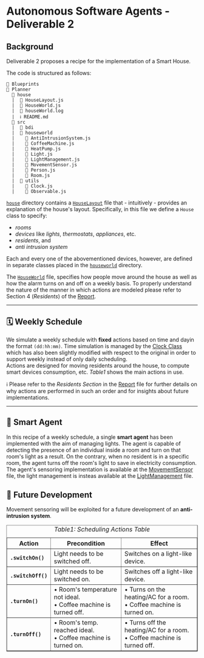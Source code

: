 # Autonomous Software Agents - Deliverable 2

## Background
Deliverable 2 proposes a recipe for the implementation of a Smart House.

The code is structured as follows:
    
    📁 Blueprints
    📂 Planner
      📂 house
      |  📄 HouseLayout.js
      |  📄 HouseWorld.js
      |  📄 houseWorld.log
      |  ℹ️ README.md
      📂 src
      |  📁 bdi
      |  📂 houseworld
      |    📄 AntiIntrusionSystem.js
      |    📄 CoffeeMachine.js
      |    📄 HeatPump.js
      |    📄 Light.js
      |    📄 LightManagement.js
      |    📄 MovementSensor.js
      |    📄 Person.js
      |    📄 Room.js
      |  📁 utils
      |    📄 Clock.js
      |    📄 Observable.js

[`house`](../house/) directory contains a [`HouseLayout`](HouseLayout.js) file that - intuitively - provides an explanation of the house's layout. Specifically, in this file we define a `House` class to specify:
+ *rooms*
+ *devices* like *lights*, *thermostats*, *appliances*, etc.
+ *residents*, and
+ *anti intrusion system*

Each and every one of the abovementioned devices, however, are defined in separate classes placed in the [`houseworld`](../src/houseworld/) directory.

The [`HouseWorld`](HouseWorld.js) file, specifies how people move around the house as well as how the alarm turns on and off on a weekly basis. To properly understand the nature of the manner in which actions are modeled please refer to Section 4 (*Residents*) of the [Report](../../Blueprints/Report1%20ASA.pdf).

---

## 🗓 Weekly Schedule
We simulate a weekly schedule with **fixed** actions based on time and dayin the format `(dd:hh:mm)`. Time simulation is managed by the [Clock Class](../src/utils/Clock.js) which has also been slightly modified with respect to the original in order to support weekly instead of only daily scheduling. \
Actions are designed for moving residents around the house, to compute smart devices consumption, etc. *Table1* shows the main actions in use.

ℹ️ Please refer to the *Residents Section* in the [Report](../../Blueprints/Report1%20ASA.pdf) file for further details on why actions are performed in such an order and for insights about future implementations.

<!-- Actions Table -->
<table border="1" class="dataframe">
  <caption><i>Table1: Scheduling Actions Table</caption>
  <thead>
    <tr style="text-align: center">
      <th>Action</th>
      <th>Precondition</th>
      <th>Effect</th>
    </tr>
  </thead>
  <tbody style="text-align: left";>
    <tr>
      <th><code>.switchOn()</code></th>
      <td>Light needs to be switched off.</td>
      <td>Switches on a light-like device.</td>
    </tr>
    <tr>
      <th><code>.switchOff()</code></th>
      <td>Light needs to be switched on.</td>
      <td>Switches off a light-like device.</td>
    </tr>
    <tr>
      <th><code>.turnOn()</code></th>
      <td>
        • Room's temperature not ideal.<br>
        • Coffee machine is turned off.
      </td>
      <td>
        • Turns on the heating/AC for a room.<br>
        • Coffee machine is turned on.
      </td>
    </tr>
    <tr>
      <th><code>.turnOff()</code></th>
      <td>
        • Room's temp. reached ideal.<br>
        • Coffee machine is turned on.
      </td>
      <td>
        • Turns off the heating/AC for a room.<br>
        • Coffee machine is turned off.
      </td>
    </tr>

---

## 🤖 Smart Agent
In this recipe of a weekly schedule, a single **smart agent** has been implemented with the aim of managing lights. The agent is capable of detecting the presence of an individual inside a room and turn on that room's light as a result. On the contrary, when no resident is in a specific room, the agent turns off the room's light to save in electricity consumption. The agent's sensoring implementation is 
available at the [MovementSensor](../src/houseworld/MovementSensor.js) file, the light management is insteas available at the [LightManagement](../src/houseworld/LightManagement.js) file.

## 🚀 Future Development
Movement sensoring will be exploited for a future development of an **anti-intrusion system**. 



